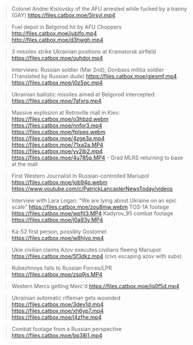 >Colonel Andrei Kislovsky of the AFU arrested while fucked by a tranny (GAY)
https://files.catbox.moe/5lrsyl.mp4

>Fuel depot in Belgorod hit by AFU Choppers
http://files.catbox.moe/jublfo.mp4
http://files.catbox.moe/d3hwgh.mp4

>3 missiles strike Ukrainian positions at Kramatorsk airfield
https://files.catbox.moe/ouhdoj.mp4

>Interviews: Russian soldier (Mar 2nd); Donbass militia soldier (Translated by Russian dude)
https://files.catbox.moe/gjesmf.mp4
https://files.catbox.moe/j0z5qc.mp4

>Ukrainian ballistic missiles aimed at Belgorod intercepted:
https://files.catbox.moe/7afxrq.mp4

>Massive explosion at Retroville mall in Kiev:
https://files.catbox.moe/o3hbzd.webm
https://files.catbox.moe/nnfor3.mp4
https://files.catbox.moe/fplseq.webm
https://files.catbox.moe/4zge3a.mp4
https://files.catbox.moe/71xa2a.MP4
https://files.catbox.moe/yv2ib2.mp4
https://files.catbox.moe/4u785p.MP4 - Grad MLRS returning to base at the mall

>First Western Journalist In Russian-controlled Mariupol
https://files.catbox.moe/job94p.webm
https://www.youtube.com/c/PatrickLancasterNewsToday/videos

>Interview with Lara Logan: "We are lying about Ukraine on an epic scale"
https://files.catbox.moe/zou8mw.webm
>TOS-1A footage
https://files.catbox.moe/wpfit3.MP4
>Kadyrov_95 combat footage
https://files.catbox.moe/j0a93y.MP4

>Ka-52 first person, possibly Gostomel
https://files.catbox.moe/w8hjvo.mp4

>Ukie civilian claims Azov executes civilians fleeing Mariupol
https://files.catbox.moe/5f3dkz.mp4 (civs escaping azov with subs)

>Rubezhnoye falls to Russian Forces/LPR
https://files.catbox.moe/zsq9js.MP4

>Western Mercs getting Merc'd
https://files.catbox.moe/lq0f5d.mp4

>Ukrainian automatic rifleman gets wounded
https://files.catbox.moe/3dey1d.mp4
https://files.catbox.moe/xh6yp7.mp4
https://files.catbox.moe/l4zfhe.mp4

>Combat footage from a Russian perspective
https://files.catbox.moe/bp38i1.mp4